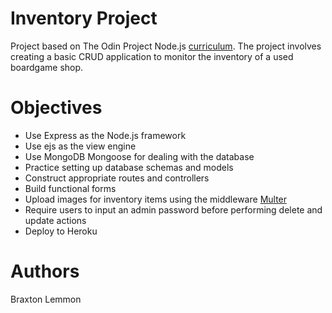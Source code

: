 # Inventory Project
Project based on The Odin Project Node.js [curriculum](https://www.theodinproject.com/courses/nodejs/lessons/inventory-application). The project involves creating a basic CRUD application to monitor the inventory of a used boardgame shop.

# Objectives
- Use Express as the Node.js framework
- Use ejs as the view engine
- Use MongoDB Mongoose for dealing with the database
- Practice setting up database schemas and models
- Construct appropriate routes and controllers
- Build functional forms
- Upload images for inventory items using the middleware [Multer](https://github.com/expressjs/multer)
- Require users to input an admin password before performing delete and update actions
- Deploy to Heroku

# Authors
Braxton Lemmon


